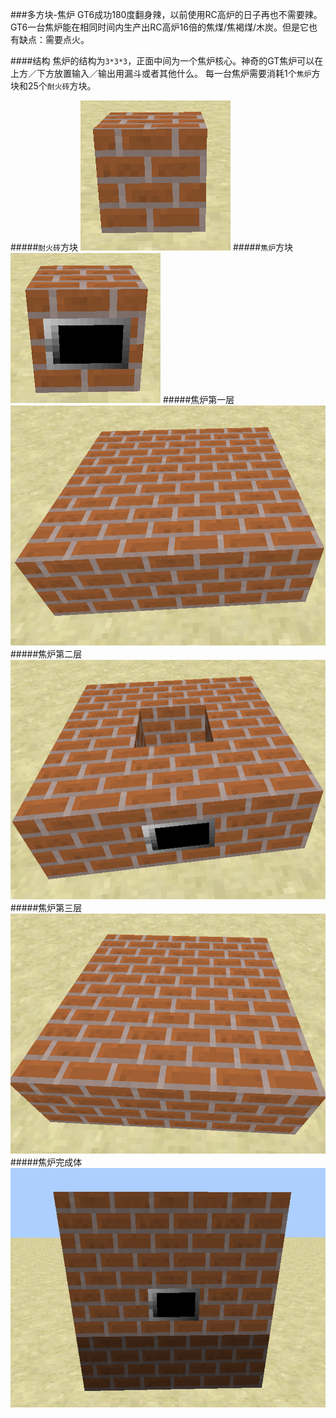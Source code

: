 ###多方块-焦炉
GT6成功180度翻身辣，以前使用RC高炉的日子再也不需要辣。GT6一台焦炉能在相同时间内生产出RC高炉16倍的焦煤/焦褐煤/木炭。但是它也有缺点：需要点火。

####结构
焦炉的结构为`3*3*3`，正面中间为一个焦炉核心。神奇的GT焦炉可以在上方／下方放置输入／输出用漏斗或者其他什么。
每一台焦炉需要消耗1个`焦炉`方块和25个`耐火砖`方块。

#####`耐火砖`方块
![](/assets/耐火砖.png)
#####`焦炉`方块
![](/assets/焦炉方块.png)
#####焦炉第一层
![](/assets/焦炉下.png)
#####焦炉第二层
![](/assets/焦炉中.png)
#####焦炉第三层
![](/assets/焦炉上.png)
#####焦炉完成体
![](/assets/焦炉完成.png)